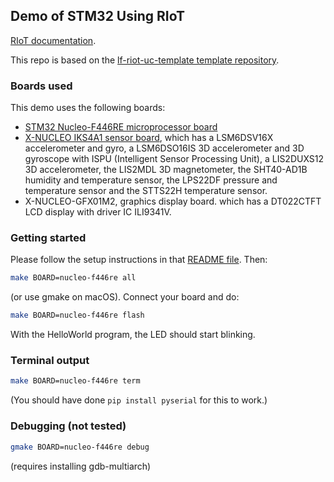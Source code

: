 ## Demo of STM32 Using RIoT

[RIoT documentation](https://doc.riot-os.org/index.html).

This repo is based on the [lf-riot-uc-template template repository](https://github.com/lf-lang/lf-riot-uc-template).

### Boards used

This demo uses the following boards:

* [STM32 Nucleo-F446RE microprocessor board](https://doc.riot-os.org/group__boards__nucleo-f446re.html)
* [X-NUCLEO IKS4A1 sensor board](https://www.st.com/en/ecosystems/x-nucleo-iks4a1.html), which has a LSM6DSV16X accelerometer and gyro, a LSM6DSO16IS 3D accelerometer and 3D gyroscope with ISPU (Intelligent Sensor Processing Unit), a LIS2DUXS12 3D accelerometer, the LIS2MDL 3D magnetometer, the SHT40-AD1B humidity and temperature sensor, the LPS22DF pressure and temperature sensor and the STTS22H temperature sensor.
* X-NUCLEO-GFX01M2, graphics display board. which has a DT022CTFT LCD display with driver IC ILI9341V.

### Getting started

Please follow the setup instructions in that [README file](https://github.com/lf-lang/lf-riot-uc-template/blob/main/README.md). Then:

```bash
make BOARD=nucleo-f446re all
```

(or use gmake on macOS).
Connect your board and do:

```bash
make BOARD=nucleo-f446re flash
```

With the HelloWorld program, the LED should start blinking.

### Terminal output

```bash
make BOARD=nucleo-f446re term
```

(You should have done `pip install pyserial` for this to work.)

### Debugging (not tested)

```bash
gmake BOARD=nucleo-f446re debug
```

(requires installing gdb-multiarch)
